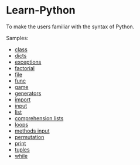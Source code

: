 # Learn-Python
To make the users familiar with the syntax of Python.

Samples:

 - [class](/Learn-Python/class.py)
 - [dicts](/Learn-Python/dicts.py)
 - [exceptions](/Learn-Python/exceptions.py)
 - [factorial](/Learn-Python/factorial.py)
 - [file](/Learn-Python/file.py)
 - [func](/Learn-Python/func.py)
 - [game](/Learn-Python/game.py)
 - [generators](/Learn-Python/generators.py)
 - [import](/Learn-Python/import.py)
 - [input](/Learn-Python/input.py)
 - [list](/Learn-Python/list.py)
 - [comprehension lists](/Learn-Python/comprehension_lists.py)
 - [loops](/Learn-Python/loops.py)
 - [methods input](/Learn-Python/methods_input.py)
 - [permutation](/Learn-Python/permutation.py)
 - [print](/Learn-Python/print.py)
 - [tuples](/Learn-Python/tuples.py)
 - [while](/Learn-Python/while.py)
